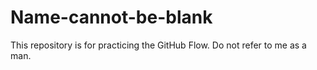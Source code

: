 # Name-cannot-be-blank
This repository is for practicing the GitHub Flow.
Do not refer to me as a man.
